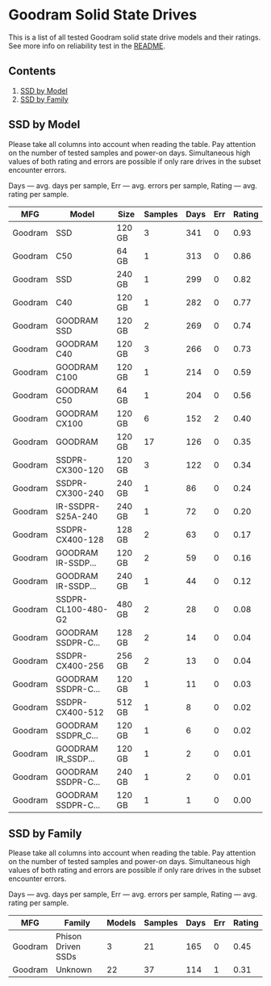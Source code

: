 Goodram Solid State Drives
==========================

This is a list of all tested Goodram solid state drive models and their ratings. See
more info on reliability test in the [README](https://github.com/linuxhw/SMART).

Contents
--------

1. [ SSD by Model  ](#ssd-by-model)
2. [ SSD by Family ](#ssd-by-family)

SSD by Model
------------

Please take all columns into account when reading the table. Pay attention on the
number of tested samples and power-on days. Simultaneous high values of both rating
and errors are possible if only rare drives in the subset encounter errors.

Days   — avg. days per sample,
Err    — avg. errors per sample,
Rating — avg. rating per sample.

| MFG       | Model              | Size   | Samples | Days  | Err   | Rating |
|-----------|--------------------|--------|---------|-------|-------|--------|
| Goodram   | SSD                | 120 GB | 3       | 341   | 0     | 0.93   |
| Goodram   | C50                | 64 GB  | 1       | 313   | 0     | 0.86   |
| Goodram   | SSD                | 240 GB | 1       | 299   | 0     | 0.82   |
| Goodram   | C40                | 120 GB | 1       | 282   | 0     | 0.77   |
| Goodram   | GOODRAM SSD        | 120 GB | 2       | 269   | 0     | 0.74   |
| Goodram   | GOODRAM C40        | 120 GB | 3       | 266   | 0     | 0.73   |
| Goodram   | GOODRAM C100       | 120 GB | 1       | 214   | 0     | 0.59   |
| Goodram   | GOODRAM C50        | 64 GB  | 1       | 204   | 0     | 0.56   |
| Goodram   | GOODRAM CX100      | 120 GB | 6       | 152   | 2     | 0.40   |
| Goodram   | GOODRAM            | 120 GB | 17      | 126   | 0     | 0.35   |
| Goodram   | SSDPR-CX300-120    | 120 GB | 3       | 122   | 0     | 0.34   |
| Goodram   | SSDPR-CX300-240    | 240 GB | 1       | 86    | 0     | 0.24   |
| Goodram   | IR-SSDPR-S25A-240  | 240 GB | 1       | 72    | 0     | 0.20   |
| Goodram   | SSDPR-CX400-128    | 128 GB | 2       | 63    | 0     | 0.17   |
| Goodram   | GOODRAM IR-SSDP... | 120 GB | 2       | 59    | 0     | 0.16   |
| Goodram   | GOODRAM IR-SSDP... | 240 GB | 1       | 44    | 0     | 0.12   |
| Goodram   | SSDPR-CL100-480-G2 | 480 GB | 2       | 28    | 0     | 0.08   |
| Goodram   | GOODRAM SSDPR-C... | 128 GB | 2       | 14    | 0     | 0.04   |
| Goodram   | SSDPR-CX400-256    | 256 GB | 2       | 13    | 0     | 0.04   |
| Goodram   | GOODRAM SSDPR-C... | 120 GB | 1       | 11    | 0     | 0.03   |
| Goodram   | SSDPR-CX400-512    | 512 GB | 1       | 8     | 0     | 0.02   |
| Goodram   | GOODRAM SSDPR_C... | 120 GB | 1       | 6     | 0     | 0.02   |
| Goodram   | GOODRAM IR_SSDP... | 120 GB | 1       | 2     | 0     | 0.01   |
| Goodram   | GOODRAM SSDPR-C... | 240 GB | 1       | 2     | 0     | 0.01   |
| Goodram   | GOODRAM SSDPR-C... | 120 GB | 1       | 1     | 0     | 0.00   |

SSD by Family
-------------

Please take all columns into account when reading the table. Pay attention on the
number of tested samples and power-on days. Simultaneous high values of both rating
and errors are possible if only rare drives in the subset encounter errors.

Days   — avg. days per sample,
Err    — avg. errors per sample,
Rating — avg. rating per sample.

| MFG       | Family                 | Models | Samples | Days  | Err   | Rating |
|-----------|------------------------|--------|---------|-------|-------|--------|
| Goodram   | Phison Driven SSDs     | 3      | 21      | 165   | 0     | 0.45   |
| Goodram   | Unknown                | 22     | 37      | 114   | 1     | 0.31   |

